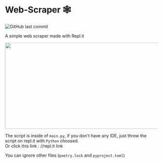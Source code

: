 # Web-Scraper 🕸️

![GitHub last commit](https://img.shields.io/github/last-commit/alexandreaero/web-scraper)

A simple web scraper made with Repl.it    

<img src="https://user-images.githubusercontent.com/66020831/112171672-55a3a080-8bf4-11eb-8c80-af086198f1c8.png" width="525" height="285">


The script is inside of ``main.py``, if you don't have any IDE, just throw the script on repl.it with ``Python`` choosed.    
Or click this link : //repl.it link
  
You can ignore other files (``poetry.lock`` and ``pyproject.toml``)  
